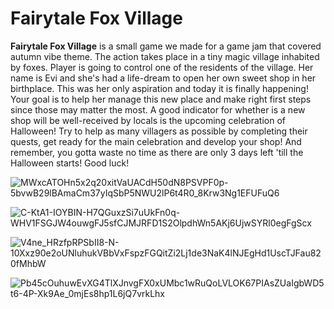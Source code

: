 # Fairytale Fox Village

**Fairytale Fox Village** is a small game we made for a game jam that covered autumn vibe theme. The action takes place in a tiny magic village inhabited by foxes. Player is going to control one of the residents of the village. Her name is Evi and she's had a life-dream to open her own sweet shop in her birthplace. This was her only aspiration and today it is finally happening! Your goal is to help her manage this new place and make right first steps since those may matter the most. A good indicator for whether is a new shop will be well-received by locals is the upcoming celebration of Halloween! Try to help as many villagers as possible by completing their quests, get ready for the main celebration and develop your shop! And remember, you gotta waste no time as there are only 3 days left 'till the Halloween starts! Good luck!

![MWxcATOHn5x2q20xitVaUACdH50dN8PSVPF0p-5bvwB29lBAmaCm37yIqSbP5NWU2lP6t4R0_8Krw3Ng1EFUFuQ6](https://user-images.githubusercontent.com/89082426/201318024-9a8a3398-2743-4cbe-8107-0930baaf7e01.jpg)

![C-KtA1-IOYBIN-H7QGuxzSi7uUkFn0q-WHV1FSGJW4ouwgFJ5sfCJMJRFD1S2OlpdhWn5AKj6UjwSYRl0egFgScx](https://user-images.githubusercontent.com/89082426/201318031-b1a3fd86-35db-4e51-9218-648fac682647.jpg)

![V4ne_HRzfpRPSbII8-N-10Xxz90e2oUNluhukVBbVxFspzFGQitZi2Lj1de3NaK4lNJEgHd1UscTJFau820fMhbW](https://user-images.githubusercontent.com/89082426/201318041-2c0e5aeb-b560-43a3-b264-384d78c64365.jpg)

![Pb45cOuhuwEvXG4TlXJnvgFX0xUMbc1wRuQoLVLOK67PIAsZUaIgbWD5t6-4P-Xk9Ae_0mjEs8hp1L6jQ7vrkLhx](https://user-images.githubusercontent.com/89082426/201318050-e04dd71a-4d0a-4c48-a172-80f23afb5584.jpg)
